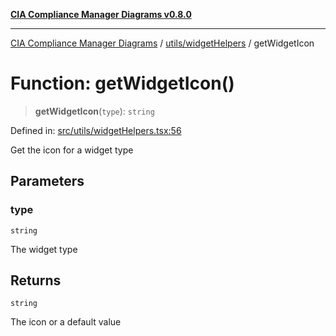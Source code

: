 [**CIA Compliance Manager Diagrams v0.8.0**](../../../README.md)

***

[CIA Compliance Manager Diagrams](../../../modules.md) / [utils/widgetHelpers](../README.md) / getWidgetIcon

# Function: getWidgetIcon()

> **getWidgetIcon**(`type`): `string`

Defined in: [src/utils/widgetHelpers.tsx:56](https://github.com/Hack23/cia-compliance-manager/blob/ab84d120f6a49e6faf7bc7924811e0da9b635211/src/utils/widgetHelpers.tsx#L56)

Get the icon for a widget type

## Parameters

### type

`string`

The widget type

## Returns

`string`

The icon or a default value
